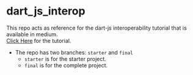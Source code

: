 # dart_js_interop

This repo acts as reference for the dart-js interoperability tutorial that is available in medium.<br/>
[Click Here](https://medium.com/@aslam.develop912/utilizing-js-library-for-flutter-web-c683c590927f) for the tutorial.

- The repo has two branches: `starter` and `final`
  - `starter` is for the starter project.
  - `final` is for the complete project.
